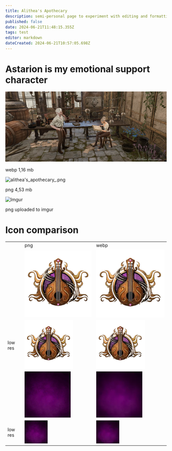```yaml
---
title: Alithea's Apothecary
description: semi-personal page to experiment with editing and formatting without affecting the main content of the wiki
published: false
date: 2024-06-21T11:48:15.355Z
tags: test
editor: markdown
dateCreated: 2024-06-21T10:57:05.698Z
---
```


# Astarion is my emotional support character

![alithea's_apothecary.webp](/test/alithea's_apothecary.webp)

  
webp 1,16 mb

![alithea's_apothecary_.png](/test/alithea's_apothecary_.png)

  
png 4,53 mb

![Imgur](https://i.imgur.com/Px4D1pM.jpg)

  
png uploaded to imgur

# Icon comparison

|     |     |     |
| --- | --- | --- |
|     | png | webp |
|     | ![](/test/bard.png) | ![](/test/bard.webp) |
| low res    | ![](/test/bard_low.png) | ![](/test/bard_low.webp) |
|     | ![](/test/debuffpassive_bg.png) | ![](/test/debuffpassive_bg.webp) |
| low res    | ![](/test/debuffpassive_bg_low.png) | ![](/test/debuffpassive_bg_low.webp) |